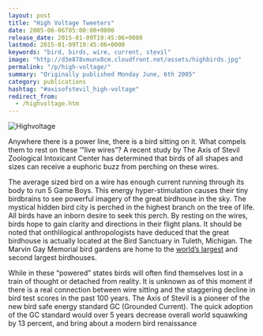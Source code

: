 ```yaml
---
layout: post
title: "High Voltage Tweeters"
date: 2005-06-06T05:00:00+0000
release_date: 2015-01-09T19:45:06+0000
lastmod: 2015-01-09T19:45:06+0000
keywords: "bird, birds, wire, current, stevil"
image: "http://d3e878vmunx8cm.cloudfront.net/assets/highbirds.jpg"
permalink: "/p/high-voltage/"
summary: "Originally published Monday June, 6th 2005"
category: publications
hashtag: "#axisofstevil_high-voltage"
redirect_from:
  - /highvoltage.htm
---
```


[id_1]: http://d3e878vmunx8cm.cloudfront.net/assets/highbirds.jpg "Highvoltage"
![Highvoltage][id_1]

Anywhere there is a power line, there is a bird sitting on it. What compels them to rest on these ‘”live wires”? A recent study by The Axis of Stevil Zoological Intoxicant Center has determined that birds of all shapes and sizes can receive a euphoric buzz from perching on these wires.

The average sized bird on a wire has enough current running through its body to run 5 Game Boys. This energy hyper-stimulation causes their tiny birdbrains to see powerful imagery of the great birdhouse in the sky. The mystical hidden bird city is perched in the highest branch on the tree of life. All birds have an inborn desire to seek this perch. By resting on the wires, birds hope to gain clarity and directions in their flight plans. It should be noted that onthlilogical anthropologists have deduced that the great birdhouse is actually located at the Bird Sanctuary in Tuleth, Michigan. The Marvin Gay Memorial bird gardens are home to the [world’s largest](http://d3e878vmunx8cm.cloudfront.net/assets/bigbirdhouse.gif "world’s largest") and second largest birdhouses.

While in these “powered” states birds will often find themselves lost in a train of thought or detached from reality. It is unknown as of this moment if there is a real connection between wire sitting and the staggering decline in bird test scores in the past 100 years. The Axis of Stevil is a pioneer of the new bird safe energy standard GC (Grounded Current). The quick adoption of the GC standard would over 5 years decrease overall world squawking by 13 percent, and bring about a modern bird renaissance
